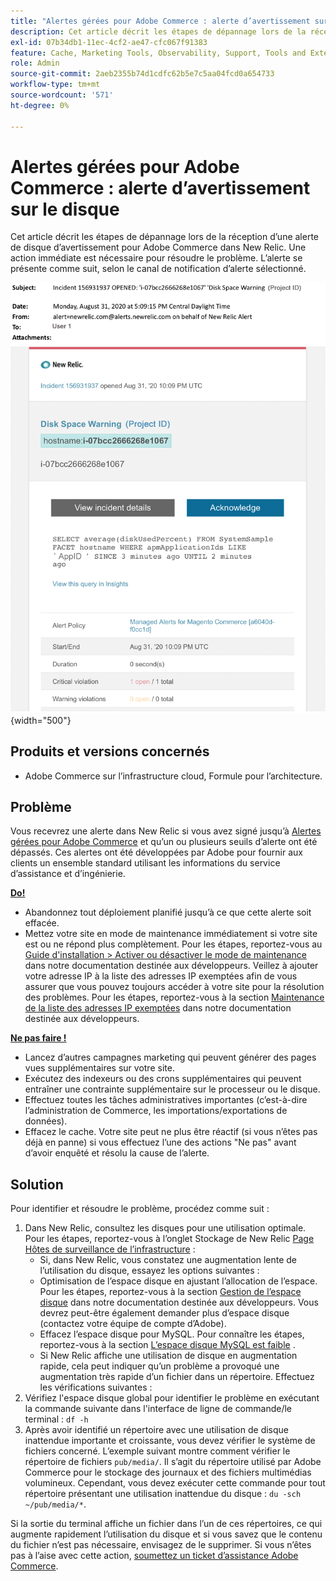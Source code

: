 ```yaml
---
title: "Alertes gérées pour Adobe Commerce : alerte d’avertissement sur le disque"
description: Cet article décrit les étapes de dépannage lors de la réception d’une alerte de disque d’avertissement pour Adobe Commerce dans New Relic. Une action immédiate est nécessaire pour résoudre le problème. L’alerte se présente comme suit, selon le canal de notification d’alerte sélectionné.
exl-id: 07b34db1-11ec-4cf2-ae47-cfc067f91383
feature: Cache, Marketing Tools, Observability, Support, Tools and External Services
role: Admin
source-git-commit: 2aeb2355b74d1cdfc62b5e7c5aa04fcd0a654733
workflow-type: tm+mt
source-wordcount: '571'
ht-degree: 0%

---
```


# Alertes gérées pour Adobe Commerce : alerte d’avertissement sur le disque

Cet article décrit les étapes de dépannage lors de la réception d’une alerte de disque d’avertissement pour Adobe Commerce dans New Relic. Une action immédiate est nécessaire pour résoudre le problème. L’alerte se présente comme suit, selon le canal de notification d’alerte sélectionné.

![alerte d’avertissement de disque](assets/disk-warning-magento-managed.png){width="500"}

## Produits et versions concernés

* Adobe Commerce sur l’infrastructure cloud, Formule pour l’architecture.

## Problème

Vous recevrez une alerte dans New Relic si vous avez signé jusqu’à [Alertes gérées pour Adobe Commerce](/help/support-tools/managed-alerts-for-adobe-commerce/managed-alerts-for-magento-commerce.md) et qu’un ou plusieurs seuils d’alerte ont été dépassés. Ces alertes ont été développées par Adobe pour fournir aux clients un ensemble standard utilisant les informations du service d’assistance et d’ingénierie.

<u> **Do!** </u>

* Abandonnez tout déploiement planifié jusqu’à ce que cette alerte soit effacée.
* Mettez votre site en mode de maintenance immédiatement si votre site est ou ne répond plus complètement. Pour les étapes, reportez-vous au [Guide d&#39;installation > Activer ou désactiver le mode de maintenance](https://experienceleague.adobe.com/en/docs/commerce-operations/installation-guide/tutorials/maintenance-mode) dans notre documentation destinée aux développeurs. Veillez à ajouter votre adresse IP à la liste des adresses IP exemptées afin de vous assurer que vous pouvez toujours accéder à votre site pour la résolution des problèmes. Pour les étapes, reportez-vous à la section [Maintenance de la liste des adresses IP exemptées](https://experienceleague.adobe.com/en/docs/commerce-operations/installation-guide/tutorials/maintenance-mode#instgde-cli-maint-exempt) dans notre documentation destinée aux développeurs.

<u> **Ne pas faire !** </u>

* Lancez d’autres campagnes marketing qui peuvent générer des pages vues supplémentaires sur votre site.
* Exécutez des indexeurs ou des crons supplémentaires qui peuvent entraîner une contrainte supplémentaire sur le processeur ou le disque.
* Effectuez toutes les tâches administratives importantes (c’est-à-dire l’administration de Commerce, les importations/exportations de données).
* Effacez le cache. Votre site peut ne plus être réactif (si vous n’êtes pas déjà en panne) si vous effectuez l’une des actions &quot;Ne pas&quot; avant d’avoir enquêté et résolu la cause de l’alerte.

## Solution

Pour identifier et résoudre le problème, procédez comme suit :

1. Dans New Relic, consultez les disques pour une utilisation optimale. Pour les étapes, reportez-vous à l’onglet Stockage de New Relic [Page Hôtes de surveillance de l’infrastructure](https://docs.newrelic.com/docs/infrastructure/infrastructure-ui-pages/infra-hosts-ui-page/) :
   * Si, dans New Relic, vous constatez une augmentation lente de l’utilisation du disque, essayez les options suivantes :
   * Optimisation de l’espace disque en ajustant l’allocation de l’espace. Pour les étapes, reportez-vous à la section [Gestion de l’espace disque](https://experienceleague.adobe.com/docs/commerce-cloud-service/user-guide/develop/storage/manage-disk-space.html) dans notre documentation destinée aux développeurs. Vous devrez peut-être également demander plus d’espace disque (contactez votre équipe de compte d’Adobe).
   * Effacez l’espace disque pour MySQL. Pour connaître les étapes, reportez-vous à la section [L’espace disque MySQL est faible](/help/troubleshooting/database/mysql-disk-space-is-low-on-magento-commerce-cloud.md) .
   * Si New Relic affiche une utilisation de disque en augmentation rapide, cela peut indiquer qu’un problème a provoqué une augmentation très rapide d’un fichier dans un répertoire. Effectuez les vérifications suivantes :
1. Vérifiez l&#39;espace disque global pour identifier le problème en exécutant la commande suivante dans l&#39;interface de ligne de commande/le terminal : `df -h`
1. Après avoir identifié un répertoire avec une utilisation de disque inattendue importante et croissante, vous devez vérifier le système de fichiers concerné. L’exemple suivant montre comment vérifier le répertoire de fichiers `pub/media/`. Il s’agit du répertoire utilisé par Adobe Commerce pour le stockage des journaux et des fichiers multimédias volumineux. Cependant, vous devez exécuter cette commande pour tout répertoire présentant une utilisation inattendue du disque : `du -sch ~/pub/media/*`.

Si la sortie du terminal affiche un fichier dans l’un de ces répertoires, ce qui augmente rapidement l’utilisation du disque et si vous savez que le contenu du fichier n’est pas nécessaire, envisagez de le supprimer. Si vous n’êtes pas à l’aise avec cette action, [soumettez un ticket d’assistance Adobe Commerce](/help/help-center-guide/help-center/magento-help-center-user-guide.md#submit-ticket).
